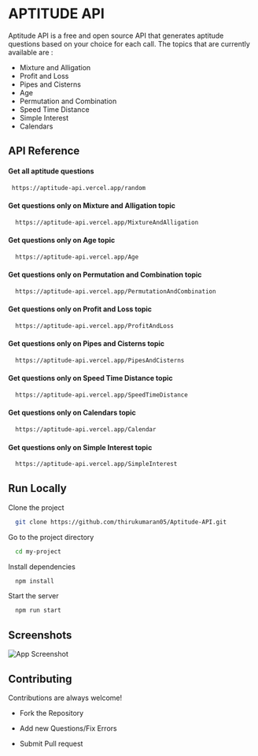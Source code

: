 # APTITUDE API 

Aptitude API is a free and open source API that generates aptitude questions based on your choice for each call. The topics that are currently available are :
* Mixture and Alligation
* Profit and Loss
* Pipes and Cisterns
* Age
* Permutation and Combination
* Speed Time Distance
* Simple Interest
* Calendars

    
## API Reference

#### Get all aptitude questions

```bash
 https://aptitude-api.vercel.app/random
```

#### Get questions only on Mixture and Alligation topic

```bash
  https://aptitude-api.vercel.app/MixtureAndAlligation
```


#### Get questions only on Age topic

```bash
  https://aptitude-api.vercel.app/Age
```

#### Get questions only on Permutation and Combination topic

```bash
  https://aptitude-api.vercel.app/PermutationAndCombination
```


#### Get questions only on Profit and Loss topic

```bash
  https://aptitude-api.vercel.app/ProfitAndLoss
```

#### Get questions only on Pipes and Cisterns topic

```bash
  https://aptitude-api.vercel.app/PipesAndCisterns
```
#### Get questions only on Speed Time Distance topic

```bash
  https://aptitude-api.vercel.app/SpeedTimeDistance
```
#### Get questions only on Calendars topic

```bash
  https://aptitude-api.vercel.app/Calendar
```
#### Get questions only on Simple Interest topic

```bash
  https://aptitude-api.vercel.app/SimpleInterest
```



## Run Locally

Clone the project

```bash
  git clone https://github.com/thirukumaran05/Aptitude-API.git
```

Go to the project directory

```bash
  cd my-project
```

Install dependencies

```bash
  npm install
```

Start the server

```bash
  npm run start
```


## Screenshots
![App Screenshot](https://github.com/thirukumaran05/Aptitude-API/blob/main/images/demo.png)


## Contributing

Contributions are always welcome!

* Fork the Repository

* Add new Questions/Fix Errors

* Submit Pull request
